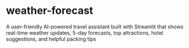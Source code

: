 # weather-forecast
A user-friendly AI-powered travel assistant built with Streamlit that shows real-time weather updates, 5-day forecasts, top attractions, hotel suggestions, and helpful packing tips
